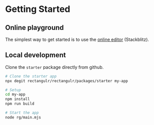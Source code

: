 # Getting Started

## Online playground

The simplest way to get started is to use the [online editor](./playground.html) (Stackblitz).

## Local development

Clone the `starter` package directly from github.

```sh
# Clone the starter app
npx degit rectangulr/rectangulr/packages/starter my-app

# Setup
cd my-app
npm install
npm run build

# Start the app
node rg/main.mjs
```
